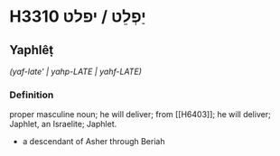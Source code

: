 # H3310 יַפְלֵט / יפלט

## Yaphlêṭ

_(yaf-late' | yahp-LATE | yahf-LATE)_

### Definition

proper masculine noun; he will deliver; from [[H6403]]; he will deliver; Japhlet, an Israelite; Japhlet.

- a descendant of Asher through Beriah
